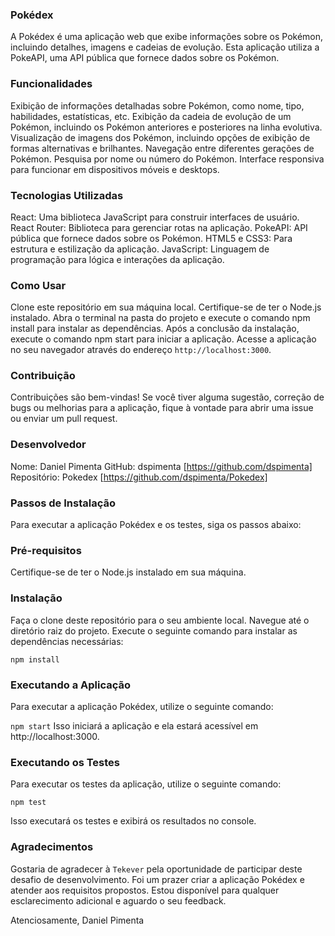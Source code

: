 ### Pokédex
A Pokédex é uma aplicação web que exibe informações sobre os Pokémon, incluindo detalhes, imagens e cadeias de evolução. Esta aplicação utiliza a PokeAPI, uma API pública que fornece dados sobre os Pokémon.

### Funcionalidades
Exibição de informações detalhadas sobre Pokémon, como nome, tipo, habilidades, estatísticas, etc.
Exibição da cadeia de evolução de um Pokémon, incluindo os Pokémon anteriores e posteriores na linha evolutiva.
Visualização de imagens dos Pokémon, incluindo opções de exibição de formas alternativas e brilhantes.
Navegação entre diferentes gerações de Pokémon.
Pesquisa por nome ou número do Pokémon.
Interface responsiva para funcionar em dispositivos móveis e desktops.
### Tecnologias Utilizadas
React: Uma biblioteca JavaScript para construir interfaces de usuário.
React Router: Biblioteca para gerenciar rotas na aplicação.
PokeAPI: API pública que fornece dados sobre os Pokémon.
HTML5 e CSS3: Para estrutura e estilização da aplicação.
JavaScript: Linguagem de programação para lógica e interações da aplicação.
### Como Usar
Clone este repositório em sua máquina local.
Certifique-se de ter o Node.js instalado.
Abra o terminal na pasta do projeto e execute o comando npm install para instalar as dependências.
Após a conclusão da instalação, execute o comando npm start para iniciar a aplicação.
Acesse a aplicação no seu navegador através do endereço `http://localhost:3000`.
### Contribuição
Contribuições são bem-vindas! Se você tiver alguma sugestão, correção de bugs ou melhorias para a aplicação, fique à vontade para abrir uma issue ou enviar um pull request.

### Desenvolvedor
Nome: Daniel Pimenta
GitHub: dspimenta [https://github.com/dspimenta]
Repositório: Pokedex [https://github.com/dspimenta/Pokedex]

### Passos de Instalação
Para executar a aplicação Pokédex e os testes, siga os passos abaixo:

### Pré-requisitos
Certifique-se de ter o Node.js instalado em sua máquina.

### Instalação
Faça o clone deste repositório para o seu ambiente local.
Navegue até o diretório raiz do projeto.
Execute o seguinte comando para instalar as dependências necessárias: 

`npm install`

 ### Executando a Aplicação
Para executar a aplicação Pokédex, utilize o seguinte comando:  

`npm start`
Isso iniciará a aplicação e ela estará acessível em http://localhost:3000.

 ### Executando os Testes
Para executar os testes da aplicação, utilize o seguinte comando:

`npm test `

Isso executará os testes e exibirá os resultados no console.

 ### Agradecimentos
Gostaria de agradecer à `Tekever` pela oportunidade de participar deste desafio de desenvolvimento. Foi um prazer criar a aplicação Pokédex e atender aos requisitos propostos. Estou disponível para qualquer esclarecimento adicional e aguardo o seu feedback.

Atenciosamente,
Daniel Pimenta
